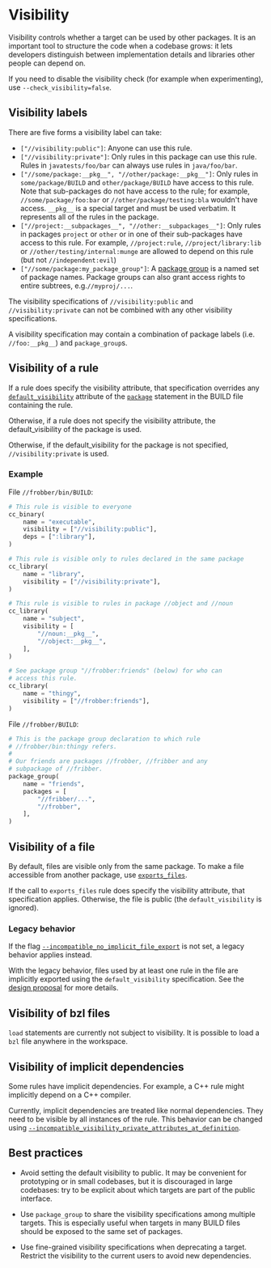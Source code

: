 # Visibility

Visibility controls whether a target can be used by other packages. It is an
important tool to structure the code when a codebase grows: it lets developers
distinguish between implementation details and libraries other people can depend
on.

If you need to disable the visibility check (for example when experimenting),
use `--check_visibility=false`.

## Visibility labels

There are five forms a visibility label can take:

*   `["//visibility:public"]`: Anyone can use this rule.
*   `["//visibility:private"]`: Only rules in this package can use this rule.
    Rules in `javatests/foo/bar` can always use rules in `java/foo/bar`.
*   `["//some/package:__pkg__", "//other/package:__pkg__"]`: Only rules in
    `some/package/BUILD` and `other/package/BUILD` have access to this rule.
    Note that sub-packages do not have access to the rule; for example,
    `//some/package/foo:bar` or `//other/package/testing:bla` wouldn't have
    access. `__pkg__` is a special target and must be used verbatim. It
    represents all of the rules in the package.
*   `["//project:__subpackages__", "//other:__subpackages__"]`: Only rules in
    packages `project` or `other` or in one of their sub-packages have access to
    this rule. For example, `//project:rule`, `//project/library:lib` or
    `//other/testing/internal:munge` are allowed to depend on this rule (but not
    `//independent:evil`)
*   `["//some/package:my_package_group"]`: A
    [package group](be/functions.html#package_group) is a named set of package
    names. Package groups can also grant access rights to entire subtrees,
    e.g.`//myproj/...`.

The visibility specifications of `//visibility:public` and
`//visibility:private` can not be combined with any other visibility
specifications.

A visibility specification may contain a combination of package labels (i.e.
`//foo:__pkg__`) and `package_group`s.

## Visibility of a rule

If a rule does specify the visibility attribute, that specification overrides
any [`default_visibility`](be/functions.html#package.default_visibility)
attribute of the [`package`](functions.html#package) statement in the BUILD
file containing the rule.

Otherwise, if a rule does not specify the visibility attribute, the
default_visibility of the package is used.

Otherwise, if the default_visibility for the package is not specified,
`//visibility:private` is used.

### Example

File `//frobber/bin/BUILD`:

```python
# This rule is visible to everyone
cc_binary(
    name = "executable",
    visibility = ["//visibility:public"],
    deps = [":library"],
)

# This rule is visible only to rules declared in the same package
cc_library(
    name = "library",
    visibility = ["//visibility:private"],
)

# This rule is visible to rules in package //object and //noun
cc_library(
    name = "subject",
    visibility = [
        "//noun:__pkg__",
        "//object:__pkg__",
    ],
)

# See package group "//frobber:friends" (below) for who can
# access this rule.
cc_library(
    name = "thingy",
    visibility = ["//frobber:friends"],
)
```

File `//frobber/BUILD`:

```python
# This is the package group declaration to which rule
# //frobber/bin:thingy refers.
#
# Our friends are packages //frobber, //fribber and any
# subpackage of //fribber.
package_group(
    name = "friends",
    packages = [
        "//fribber/...",
        "//frobber",
    ],
)
```

## Visibility of a file

By default, files are visible only from the same package. To make a file
accessible from another package, use
[`exports_files`](be/functions.html#exports_files).

If the call to `exports_files` rule does specify the visibility attribute, that
specification applies. Otherwise, the file is public (the `default_visibility`
is ignored).

### Legacy behavior

If the flag [`--incompatible_no_implicit_file_export`](https://github.com/bazelbuild/bazel/issues/10225)
is not set, a legacy behavior applies instead.

With the legacy behavior, files used by at least one rule in the file are
implicitly exported using the `default_visibility` specification. See the
[design proposal](https://github.com/bazelbuild/proposals/blob/master/designs/2019-10-24-file-visibility.md#example-and-description-of-the-problem)
for more details.

## Visibility of bzl files

`load` statements are currently not subject to visibility. It is possible to
load a `bzl` file anywhere in the workspace.

## Visibility of implicit dependencies

Some rules have implicit dependencies. For example, a C++ rule might implicitly
depend on a C++ compiler.

Currently, implicit dependencies are treated like normal dependencies. They need
to be visible by all instances of the rule. This behavior can be changed using
[`--incompatible_visibility_private_attributes_at_definition`](https://github.com/bazelbuild/proposals/blob/master/designs/2019-10-15-tool-visibility.md).

## Best practices

* Avoid setting the default visibility to public. It may be convenient for
prototyping or in small codebases, but it is discouraged in large codebases: try
to be explicit about which targets are part of the public interface.

* Use `package_group` to share the visibility specifications among multiple
  targets. This is especially useful when targets in many BUILD files should be
  exposed to the same set of packages.

* Use fine-grained visibility specifications when deprecating a target. Restrict
  the visibility to the current users to avoid new dependencies.
